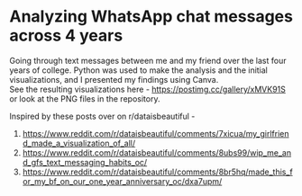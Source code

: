 # Analyzing WhatsApp chat messages across 4 years
Going through text messages between me and my friend over the last four years of college. Python was used to make the analysis and the initial visualizations, and I presented my findings using Canva. <br>See the resulting visualizations here - https://postimg.cc/gallery/xMVK91S or look at the PNG files in the repository.

Inspired by these posts over on r/dataisbeautiful - 
1. https://www.reddit.com/r/dataisbeautiful/comments/7xicua/my_girlfriend_made_a_visualization_of_all/
2. https://www.reddit.com/r/dataisbeautiful/comments/8ubs99/wip_me_and_gfs_text_messaging_habits_oc/
3. https://www.reddit.com/r/dataisbeautiful/comments/8br5hq/made_this_for_my_bf_on_our_one_year_anniversary_oc/dxa7upm/
